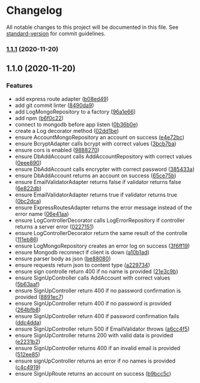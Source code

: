 # Changelog

All notable changes to this project will be documented in this file. See [standard-version](https://github.com/conventional-changelog/standard-version) for commit guidelines.

### [1.1.1](https://github.com/elissonalvesilva/clean-node-api/compare/v1.1.0...v1.1.1) (2020-11-20)

## 1.1.0 (2020-11-20)


### Features

* add express route adapter ([b08ed49](https://github.com/elissonalvesilva/clean-node-api/commit/b08ed49777384ce18dc207f082e0ef50a84c2e6f))
* add git commit linter ([8490da9](https://github.com/elissonalvesilva/clean-node-api/commit/8490da92ae557bf88af4ec6049b5d50cfd324e98))
* add LogMongoRepository to a factory ([96a1e66](https://github.com/elissonalvesilva/clean-node-api/commit/96a1e6696b8e44cb8c99c1b5815148d3b67ca911))
* add npm ([b6f0c22](https://github.com/elissonalvesilva/clean-node-api/commit/b6f0c22a85f1b64577673c0770f21a2b78292f52))
* connect to mongodb before app listen ([0b36b0e](https://github.com/elissonalvesilva/clean-node-api/commit/0b36b0e99001a29c7fc74aec64a70396d747694a))
* create a Log decorator method ([02dd1be](https://github.com/elissonalvesilva/clean-node-api/commit/02dd1be1c9d1d004b50d6aa8570b7efcbe1f39d8))
* ensure AccountMongoRepository an account on success ([e4e72bc](https://github.com/elissonalvesilva/clean-node-api/commit/e4e72bc9bfbef31e95e89339e590e27d410e7cf1))
* ensure BcryptAdapter calls bcrypt with correct values ([3bcb7ba](https://github.com/elissonalvesilva/clean-node-api/commit/3bcb7ba8ba29d00a0affba67028cba44aaf4ed12))
* ensure cors is enabled ([9888270](https://github.com/elissonalvesilva/clean-node-api/commit/9888270e3b17b80b91175247f04a38f2f59c4e2a))
* ensure DbAddAccount calls AddAccountRepository with correct values ([0eee890](https://github.com/elissonalvesilva/clean-node-api/commit/0eee89082faeb7dbe73fe1ad5be3486437b3cdd3))
* ensure DbAddAccount calls encrypter with correct password ([385433a](https://github.com/elissonalvesilva/clean-node-api/commit/385433acb615313d8670ddd6b3211f60c026268c))
* ensure DbAddAccount returns an account on success ([65ce75b](https://github.com/elissonalvesilva/clean-node-api/commit/65ce75b7d9179dd60a09afcf88c9dc74979bbcb4))
* ensure EmailValidatorAdapter returns false if validator returns false ([6e822db](https://github.com/elissonalvesilva/clean-node-api/commit/6e822dbaf904e3e19f02d11c65806fd1fe5b98c9))
* ensure EmailValidatorAdapter returns true if validator returns true ([0bc2dca](https://github.com/elissonalvesilva/clean-node-api/commit/0bc2dca767ae4e78a7d4578b4022adc7e53b2df4))
* ensure ExpressRoutesAdapter returns the error message instead of the error name ([06e41aa](https://github.com/elissonalvesilva/clean-node-api/commit/06e41aac69930cf7430755ec3ab1b1cc68f33504))
* ensure LogControllerDecorator calls LogErrorRepository if controller returns a server error ([0227151](https://github.com/elissonalvesilva/clean-node-api/commit/02271511a090c5ef005210736fb7e3e6fb7a1873))
* ensure LogControllerDecorator return the same result of the controlle ([111eb86](https://github.com/elissonalvesilva/clean-node-api/commit/111eb86255036dd1f52da33174139bdea7d263f5))
* ensure LogMongoRepository creates an error log on success ([3f6ff19](https://github.com/elissonalvesilva/clean-node-api/commit/3f6ff192b3c516fd0fa141662ea088a28a388e9d))
* ensure Mongodb reconnect if client is down ([a10b1ad](https://github.com/elissonalvesilva/clean-node-api/commit/a10b1ad55ebed0cb61baa7858157a93aad56cc65))
* ensure parser body as json ([be88080](https://github.com/elissonalvesilva/clean-node-api/commit/be88080aa12e0a8043d4a7ebb75709164254419c))
* ensure requests return json to content type ([a229734](https://github.com/elissonalvesilva/clean-node-api/commit/a2297344327eec29ac77a068d1ca9e763d179dbe))
* ensure sign controlle return 400 if no name is provided ([21e3c9b](https://github.com/elissonalvesilva/clean-node-api/commit/21e3c9bd095a8b56bb2660a7e2b3822689a89ee2))
* ensure SignUpController calls AddAccount with correct values ([5b63aaf](https://github.com/elissonalvesilva/clean-node-api/commit/5b63aafa5a18781b3f22f0f15a8564cdaa61eb1c))
* ensure SignUpController return 400 if no password confirmation is provided ([8891ec7](https://github.com/elissonalvesilva/clean-node-api/commit/8891ec7e1e717a40edd06cf054354e650f19820d))
* ensure SignUpController return 400 if no password is provided ([264bfb8](https://github.com/elissonalvesilva/clean-node-api/commit/264bfb892458fb8d5406fefc7c7dcca16d07c70a))
* ensure SignUpController return 400 if password confirmation fails ([ddc4dda](https://github.com/elissonalvesilva/clean-node-api/commit/ddc4ddac571743c0fab34c0b732caeaf97b44a9e))
* ensure SignUpController return 500 if EmailValidator throws ([a6cc4f5](https://github.com/elissonalvesilva/clean-node-api/commit/a6cc4f5d65e35090bfe84398452a2119f7e2f4fa))
* ensure SignUpController returns 200 with valid data is provided ([e2231b2](https://github.com/elissonalvesilva/clean-node-api/commit/e2231b20b5ba93933e19b3f27996782856d7defe))
* ensure SignUpController returns 400 if an invalid email is provided ([512ee85](https://github.com/elissonalvesilva/clean-node-api/commit/512ee859887828e03bd28156dfd1b52063a8c941))
* ensure signUpController returns an error if no names is provided ([c4c4919](https://github.com/elissonalvesilva/clean-node-api/commit/c4c4919516c368f58101fb7338cd5644a0e039a7))
* ensure SignUpRoute returns an account on success ([b9bcc5c](https://github.com/elissonalvesilva/clean-node-api/commit/b9bcc5c0f27ba5ddbb1b1e03a040567a46c0c6d5))
